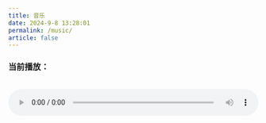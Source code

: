 ```yaml
---
title: 音乐
date: 2024-9-8 13:28:01
permalink: /music/
article: false
---
```


<style>
.mp3-list {
    padding: 0;
    margin: 0;
    color: #000;
}

.mp3-list li {
    display: flex;
    align-items: center;
    padding: 10px;
    margin-bottom: 10px;
    background-color: #ffffff; 
    border: 1px solid #ddd; /* Border color */
    border-radius: 5px; /* Border radius */
    cursor: pointer; /* Cursor pointer */
    transition: background-color 0.3s ease, box-shadow 0.3s ease, transform 0.3s ease; /* Transition effects */
}

.mp3-list li:hover {
    background-color: #f0f0f0;
    box-shadow: 0 4px 8px rgba(0, 0, 0, 0.2); 
    transform: translateY(-2px); 
}

#audioPlayer{
    width: 100%;
}
</style>
<h3 id="currentTrack">当前播放：</h3>
<br>
<audio id="audioPlayer" controls>
    <source id="audioSource" src="" type="audio/mp3">
</audio>
<ul class="mp3-list"></ul>
